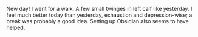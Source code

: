 New day! I went for a walk. A few small twinges in left calf like yesterday. I feel much better today than yesterday, exhaustion and depression-wise; a break was probably a good idea. Setting up Obsidian also seems to have helped. 

